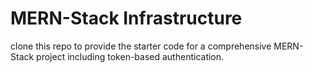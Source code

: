 # MERN-Stack Infrastructure
clone this repo to provide the starter code for a comprehensive MERN-Stack project including token-based authentication.
